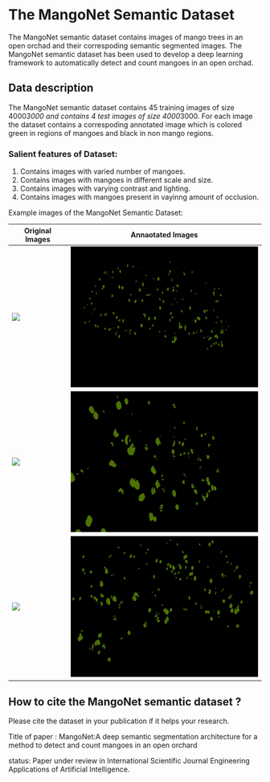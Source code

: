 # The MangoNet Semantic Dataset 


The MangoNet semantic dataset contains images of mango trees in an open orchad and their correspoding semantic segmented images. The MangoNet semantic dataset has been used to develop a deep learning framework to automatically detect and count mangoes in an open orchad.

## Data description

The MangoNet semantic dataset contains 45 training images of size 4000*3000 and contains 4 test images of size 4000*3000. For each image the dataset contains a correspoding annotated image which is colored green in regions of mangoes and black in non mango regions.
  
### Salient features of Dataset:
1) Contains images with varied number of mangoes.
2) Contains images with mangoes in different scale and size.
3) Contains images with varying contrast and lighting.
4) Contains images with mangoes present in vayinng amount of occlusion.

Example images of the MangoNet Semantic Dataset:

| Original Images | Annaotated Images |
| --------------- | ----------------- |
|<img src="https://github.com/avadesh02/MangoNet-Semantic-Dataset/blob/master/MangoNet%20Dataset/Train_data/original%20images/IMG_0087.JPG" width="400"/>  | <img src="https://github.com/avadesh02/MangoNet-Semantic-Dataset/blob/master/MangoNet%20Dataset/Train_data/annotated%20images/Class_087.jpg" width="400"/>|
|<img src="https://github.com/avadesh02/MangoNet-Semantic-Dataset/blob/master/MangoNet%20Dataset/Train_data/original%20images/IMG_0099.JPG" width="400"/>  | <img src="https://github.com/avadesh02/MangoNet-Semantic-Dataset/blob/master/MangoNet%20Dataset/Train_data/annotated%20images/Class_099.jpg" width="400"/>|
|<img src="https://github.com/avadesh02/MangoNet-Semantic-Dataset/blob/master/MangoNet%20Dataset/Train_data/original%20images/IMG_0111.JPG" width="400"/>  | <img src="https://github.com/avadesh02/MangoNet-Semantic-Dataset/blob/master/MangoNet%20Dataset/Train_data/annotated%20images/Class_111.jpg" width="400"/>|


## How to cite the MangoNet semantic dataset ?
Please cite the dataset in your publication if it helps your research.

Title of paper : MangoNet:A deep semantic segmentation architecture for
a method to detect and count mangoes in an open
orchard

status: Paper under review in International Scientific Journal Engineering Applications of Artificial Intelligence.
